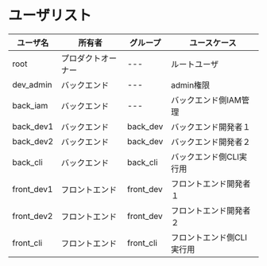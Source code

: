 # ユーザリスト

|ユーザ名|所有者|グループ|ユースケース|
|---|---|---|---|
|root|プロダクトオーナー|---|ルートユーザ|
|dev_admin|バックエンド|---|admin権限|
|back_iam|バックエンド|---|バックエンド側IAM管理|
|back_dev1|バックエンド|back_dev|バックエンド開発者１|
|back_dev2|バックエンド|back_dev|バックエンド開発者２|
|back_cli|バックエンド|back_cli|バックエンド側CLI実行用|
|front_dev1|フロントエンド|front_dev|フロントエンド開発者１|
|front_dev2|フロントエンド|front_dev|フロントエンド開発者２|
|front_cli|フロントエンド|front_cli|フロントエンド側CLI実行用|

